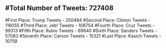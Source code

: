 #Total Number of Tweets: 727408 
---
#First Place: Trump Tweets - 250484
#Second Place: Clinton Tweets - 116055
#Third Place: Jeb! Tweets - 108754
#Fourth Place: Cruz Tweets - 99313
#Fifth Place: Rubio Tweets - 69640
#Sixth Place: Sanders Tweets - 57083
#Seventh Place: Carson Tweets - 15321
#Last Place: Kasich Tweets - 10758
